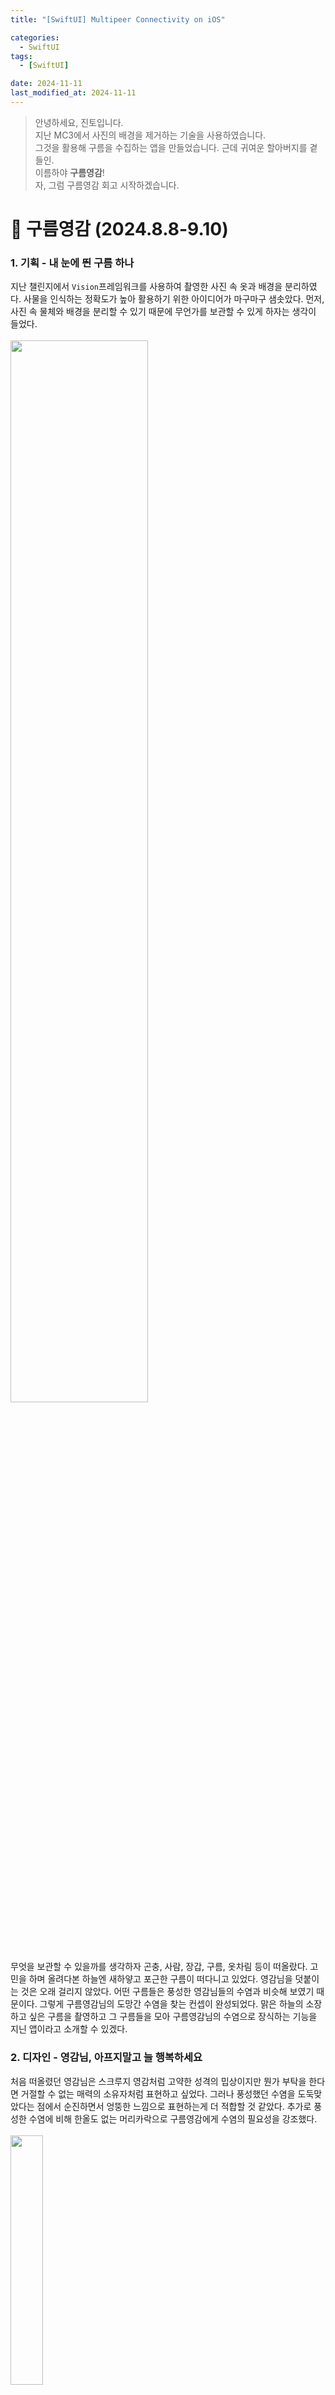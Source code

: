 ```yaml
---
title: "[SwiftUI] Multipeer Connectivity on iOS"

categories:
  - SwiftUI
tags:
  - [SwiftUI]

date: 2024-11-11
last_modified_at: 2024-11-11
---
```


> 안녕하세요, 진토입니다.<br>
지난 MC3에서 사진의 배경을 제거하는 기술을 사용하였습니다.<br>
그것을 활용해 구름을 수집하는 앱을 만들었습니다. 근데 귀여운 할아버지를 곁들인.<br>
이름하야 **구름영감**! <br>
자, 그럼 구름영감 회고 시작하겠습니다.
> 

# 🌱 구름영감 (2024.8.8-9.10)

### 1. 기획 - 내 눈에 띈 구름 하나

지난 챌린지에서 `Vision`프레임워크를 사용하여 촬영한 사진 속 옷과 배경을 분리하였다. 사물을 인식하는 정확도가 높아 활용하기 위한 아이디어가 마구마구 샘솟았다. 먼저, 사진 속 물체와 배경을 분리할 수 있기 때문에 무언가를 보관할 수 있게 하자는 생각이 들었다. <br><br>
<img src="https://github.com/user-attachments/assets/9d514db1-142d-4d46-b6cb-142546db48de" align="center" width="66%"><br><br>
무엇을 보관할 수 있을까를 생각하자 곤충, 사람, 장갑, 구름, 옷차림 등이 떠올랐다. 고민을 하며 올려다본 하늘엔 새하얗고 포근한 구름이 떠다니고 있었다. 영감님을 덧붙이는 것은 오래 걸리지 않았다. 어떤 구름들은 풍성한 영감님들의 수염과 비슷해 보였기 때문이다. 그렇게 구름영감님의 도망간 수염을 찾는 컨셉이 완성되었다. 맑은 하늘의 소장하고 싶은 구름을 촬영하고 그 구름들을 모아 구름영감님의 수염으로 장식하는 기능을 지닌 앱이라고 소개할 수 있겠다.

### 2. 디자인 - 영감님, 아프지말고 늘 행복하세요

처음 떠올렸던 영감님은 스크루지 영감처럼 고약한 성격의 밉상이지만 뭔가 부탁을 한다면 거절할 수 없는 매력의 소유자처럼 표현하고 싶었다. 그러나 풍성했던 수염을 도둑맞았다는 점에서 순진하면서 엉뚱한 느낌으로 표현하는게 더 적합할 것 같았다. 추가로 풍성한 수염에 비해 한올도 없는 머리카락으로 구름영감에게 수염의 필요성을 강조했다.<br><br>
<img src="https://github.com/user-attachments/assets/b0ad2327-7f53-4e80-bf47-98f4a7b0bae8" align="center" width="32%"><br>
<br>
가장 신경을 쓴 것은 앱을 처음 실행하고 만나게 되는 온보딩 페이지이다. 나에게는 귀여운 아이디어이지만 구름과 수염의 연관관계가 유저에게는 직관적이지 않을 수 있어 온보딩을 통해 스토리를 자연스럽게 받아들이게 하고싶었다. 그래서 마치 게임 속 캐릭터가 말을 하는 것처럼 구현하였다. <br>
기본적인 동작은 앱 내에서 `카메라`로 구름을 촬영하여 `수염 보관함`에서 직접 영감님의 수염을 붙여볼 수 있다. 구름을 많이 수집할수록 영감님의 수염이 풍성해진다. 촬영한 구름과 더불어 함께 꾸밀 수 있는 `스킨` 같은 장식적인 요소를 더했다. 나만의 방식으로 꾸민 구름영감은 `공유`기능을 통해 친구들에게 공유하거나 저장할 수 있다.

### 3. 개발 - Yo soy el Sabio de las Nubes.

구조 설계는 유지보수성을 고려하여 UI와 비즈니스 로직의 분리하는 `MVVM 패턴`을 적용하였다.<br>
`Model`: 애플리케이션의 데이터 구조를 정의하며, 비즈니스 로직 및 네트워크 통신 등을 처리한다.<br>
`View`: 사용자 인터페이스(UI) 요소를 구성하며, 사용자와 상호작용하는 역할을 한다.<br>
`ViewModel`: View와 Model 사이의 중개자 역할을 하며, UI와 관련된 데이터를 가공하고 관리한다. View에서 발생하는 이벤트를 처리하고, Model에서 데이터를 가져와 View에 전달한다.<br><br>
데이터 저장방식은 `SwiftData`를 이용하여 수집하는 구름과 스킨들을 저장하였다. `SwiftData`는 SwiftUI와 긴밀하게 통합되어 있어 데이터 작업을 쉽게 할 수 있다는 장점이 있지만 iOS 17버전 이상의 기기에서만 사용 가능하다는 단점이 있다.<br>
앱 동작의 기본적인 로직은 다음과 같다.<br><br>
`BeardTrack` - 카메라를 사용해 구름을 촬영하고 `Vision`프레임워크를 이용해 불필요한 배경을 제거한다. 촬영된 사진에 따라 배경을 제거하지 못할 수도 있다. 이 경우에도 수염으로 사용할 수 있게 하였지만 정상 촬영된 구름과 결과화면에 차이를 두어 구현하였다. 촬영된 모든 사진은 결과화면에서 저장할 지를 선택할 수 있다.<br>
`BeardOverview` - 촬영된 구름을 저장할 경우 수염 보관함에 위치한다. 수염들을 선택하면 화면에 띄워지고 이를 `DragGesture`를 통해 움직임을 추가해 영감님의 얼굴에 나만의 방식으로 수염을 붙일 수 있다. 수염들의 위치를 초기화할 수 있고 각각 또는 전부 보관함에서 삭제할 수 있다.<br>
`BeardDesign` - 스킨과 같은 장식요소로 영감님을 꾸민다. 추후 다양한 스킨을 추가하고 해금시키는 요소로 발전시킬 계획이다.<br>
`Share` - 나만의 방식으로 꾸민 영감님을 공유하기 위해 `ShareLink`를 사용했다. `ShareLink`는 SwiftUI에서 콘텐츠를 공유할 수 있는 기능을 제공하는 구조체로 다양한 데이터를 쉽게 다른 앱이나 소셜 미디어로 공유할 수 있다.<br><br>
앱을 만든다면 한국 뿐 아닌 더 많은 유저를 만나고 싶다는 생각을 해왔다. iOS 앱에서 로컬라이징 구현을 위해 `Strings File` 혹은 `String Catalog`가 존재하고 나는 새로 생긴 `String Catalog` 방식을 사용하였다. `String Catalog` 파일이 생성된 상태에서 프로젝트를 빌드하면 Xcode에서 프로젝트의 텍스트들을 인식해서 키값을 자동으로 생성해준다. 자동으로 생성되지 않은 키값은 변수 및 파라미터의 타입을 `LocalizedStringKey`로 수정하여 빌드하면 자동으로 생성된다. 한국어를 기본 언어로 하고 영어와 스페인어의 로컬라이징을 진행하였다.<br>
<img src="https://github.com/user-attachments/assets/52c11be9-e6c2-43c2-8b7f-d716dee1b27f" align="center" width="66%"><br>
구현이 완료된 앱을 Xcode에서 `Archive`하여 App Store Connet로 옮겨 심사를 진행한다. 앱 홍보 이미지를 첨부하고 앱 정보를 입력하여 제출하면 심사 대기 상태가 된다. 하루 정도가 흘러 심사가 승인되지 않았다는 메일이 왔다. 앱 스토어 등록이 까다롭다는 이야기를 들어서 첫 시도에 큰 기대를 하지 않았다. 그럼에도 감사했던 점은 승인되지 않은 사유를 굉장히 상세하게 제공해주었다는 것이다. 예를 들어, 유저에게 카메라 권한을 받을 때의 이유를 자세히 적으라는 등의 사유였다.    

### 4. 결과 - 기획과 디자인을 명징하게 개발해낸 신랄하면서 처연한 구름영감
<img src="https://github.com/user-attachments/assets/4c46123b-2dc5-4be6-a6fd-8e1c16bb405b" align="center" width="32%"><br><br>
미승인 사유들을 수정하여 다시 심사를 신청했고 이틀이 되지않아 승인이 되었다는 메일이 왔다. 곧 바로 앱 스토어에서 내가 만든 앱을 확인할 수 있었다. 처음부터 끝까지 혼자 작업해 출시한 경우는 처음이었기에 구름영감은 내게 애착이 많이 가는 앱이다. 출시와 함께 끝이 나는 게 아니라 이제부터는 유저와 만날 수 있다는 것이 더욱이 기대가 되는 점이다. <br>
<img src="https://github.com/user-attachments/assets/f89cf327-d32d-4a53-a665-efb7916c6cc3" align="center"><br>
구름영감을 기획부터 디자인, 개발, 그리고 출시에 이르기까지의 과정은 큰 도전이자 배움의 연속이었다. 다양한 문제를 해결하며 기능을 구현하는 동안 실력과 자신감이 함께 성장했음을 느꼈다. 사용자 입장에서 더 나은 경험을 제공하기 위해 여러 번 수정하고 개선하면서 끈기와 창의성의 중요성을 다시금 깨달았다. 이 앱을 통해 얻은 모든 지식과 경험은 앞으로의 프로젝트에도 큰 자산이 될 것이라고 생각한다.

### 5. 이후 - 사용자 경험과 앱의 수익화의 상관관계
현재 기본으로 제공되고 있는 스킨의 종류를 더 다양화하여 사용자들이 선택의 폭을 넓힐 수 있도록 하고자 했다. 이를 통해 `인앱결제 시스템`을 도입하여 프리미엄 스킨을 구매할 수 있는 옵션을 제공하거나, `영상 시청 광고`를 통해 무료로 잠금 해제할 수 있는 기능을 추가하여 앱의 수익을 창출하고자 했다. 이렇게 함으로써 사용자 경험을 높이는 동시에 앱의 수익 구조를 강화하려고 했다.<br>
<p align="center">
<img src="https://github.com/user-attachments/assets/cad24f22-b930-4121-8d71-0e378755003e" align="center" width="32%">
<img src="https://github.com/user-attachments/assets/b2c2bd7e-07b5-487b-9006-d043c9eae9e1" align="center" width="32%">
</p>
<br> 
기존 방식은 `영상 시청 광고`를 통해 스킨을 개수만큼만 잠금 해제할 수 있어 광고 시청 횟수에 제한이 있었다. 이를 개선하기 위해 광고를 보면 포인트를 획득하고, 그 포인트로 스킨을 잠금 해제하는 방식으로 변경하였다. 포인트 획득 시 랜덤 요소를 추가해 여러 번 시도하도록 하여 광고 수익을 증대하였다. 또한, 광고만 제공하는 것이 사용자에게 부담이 될 수 있어, 매일 출석할 때 무료 포인트를 제공하는 시스템을 추가하였다.<br>
앱 스토어 바로가기 - [‎구름영감](https://apps.apple.com/kr/app/%EA%B5%AC%EB%A6%84%EC%98%81%EA%B0%90/id6636475497)
